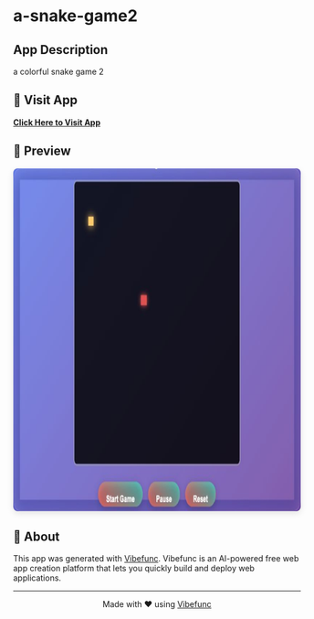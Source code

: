 # a-snake-game2

## App Description

a colorful snake game 2

## 🚀 Visit App

**[Click Here to Visit App](https://dj26vw.vibefunc.com)**

## 📸 Preview

<div align="center">
  <img src="https://raw.githubusercontent.com/lilidan/a-snake-game2-1/main/app-preview.png" alt="App Preview" height="600" style="border-radius: 8px; box-shadow: 0 4px 12px rgba(0,0,0,0.1);" />
</div>

## 📄 About

This app was generated with [Vibefunc](https://vibefunc.com). Vibefunc is an AI-powered free web app creation platform that lets you quickly build and deploy web applications.

---

<div align="center">
  <p>Made with ❤️ using <a href="https://vibefunc.com">Vibefunc</a></p>
</div>
